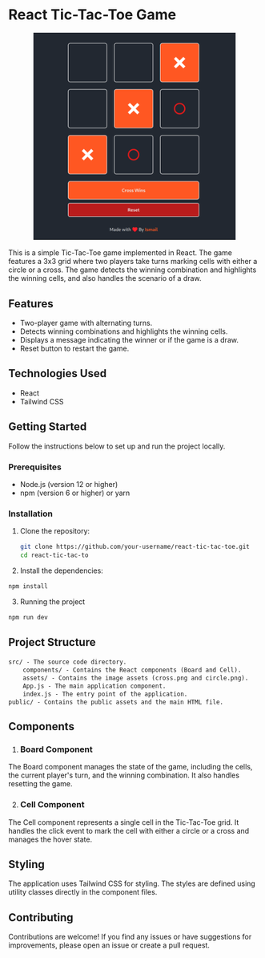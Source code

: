 # React Tic-Tac-Toe Game
<div style="width:80%; margin: auto;">

![Preview](./src/assets/preview.png) 
</div>
This is a simple Tic-Tac-Toe game implemented in React. The game features a 3x3 grid where two players take turns marking cells with either a circle or a cross. The game detects the winning combination and highlights the winning cells, and also handles the scenario of a draw.

## Features

- Two-player game with alternating turns.
- Detects winning combinations and highlights the winning cells.
- Displays a message indicating the winner or if the game is a draw.
- Reset button to restart the game.

## Technologies Used

- React
- Tailwind CSS

## Getting Started

Follow the instructions below to set up and run the project locally.

### Prerequisites

- Node.js (version 12 or higher)
- npm (version 6 or higher) or yarn

### Installation

1. Clone the repository:
   ```sh
   git clone https://github.com/your-username/react-tic-tac-toe.git
   cd react-tic-tac-to
2.  Install the dependencies:
```sh
npm install
```
3. Running the project 

```sh
npm run dev
```
## Project Structure

    src/ - The source code directory.
        components/ - Contains the React components (Board and Cell).
        assets/ - Contains the image assets (cross.png and circle.png).
        App.js - The main application component.
        index.js - The entry point of the application.
    public/ - Contains the public assets and the main HTML file.
    
## Components

1. ### Board Component

The Board component manages the state of the game, including the cells, the current player's turn, and the winning combination. It also handles resetting the game.

2. ### Cell Component

The Cell component represents a single cell in the Tic-Tac-Toe grid. It handles the click event to mark the cell with either a circle or a cross and manages the hover state.

## Styling

The application uses Tailwind CSS for styling. The styles are defined using utility classes directly in the component files.

## Contributing

Contributions are welcome! If you find any issues or have suggestions for improvements, please open an issue or create a pull request.

